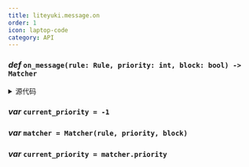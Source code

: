```yaml
---
title: liteyuki.message.on
order: 1
icon: laptop-code
category: API
---
```


### ***def*** `on_message(rule: Rule, priority: int, block: bool) -> Matcher`



<details>
<summary>源代码</summary>

```python
def on_message(rule: Rule=Rule(), priority: int=0, block: bool=True) -> Matcher:
    matcher = Matcher(rule, priority, block)
    for i, m in enumerate(_matcher_list):
        if m.priority < matcher.priority:
            _matcher_list.insert(i, matcher)
            break
    else:
        _matcher_list.append(matcher)
    return matcher
```
</details>

### ***var*** `current_priority = -1`



### ***var*** `matcher = Matcher(rule, priority, block)`



### ***var*** `current_priority = matcher.priority`



